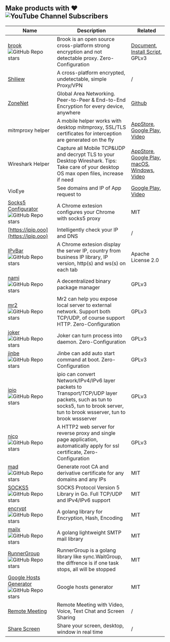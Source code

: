 ## Make products with ❤️ ![YouTube Channel Subscribers](https://img.shields.io/youtube/channel/subscribers/UC5j8-I5Y4lWo4KTa4_0Kx5A?style=social)

| Name | Description | Related |
| --- | --- | --- |
| [brook](https://github.com/txthinking/brook) ![GitHub Repo stars](https://img.shields.io/github/stars/txthinking/brook?style=social) | Brook is an open source cross-platform strong encryption and not detectable proxy. Zero-Configuration | [Document](https://txthinking.github.io/brook/), [Install Script](https://brook-community.github.io/script/), GPLv3 |
| [Shiliew](https://www.shiliew.com/) | A cross-platform encrypted, undetectable, simple Proxy/VPN | / |
| [ZoneNet](https://zonenet.io/) | Global Area Networking. Peer-to-Peer & End-to-End Encryption for every device, anywhere | [Github](https://github.com/zonenetio) |
| mitmproxy helper | A mobile helper works with desktop mitmproxy, SSL/TLS certificates for interception are generated on the fly | [AppStore](https://apps.apple.com/us/app/id1528537342), [Google Play](https://play.google.com/store/apps/details?id=com.txthinking.mitmproxy), [Video](https://www.youtube.com/watch?v=puES_ayJkEo) |
| Wireshark Helper | Capture all Mobile TCP&UDP and decrypt TLS to your Desktop Wireshark. Tips: Take care of your desktop OS max open files, increase if need | [AppStore](https://apps.apple.com/us/app/wireshark-client/id1534485108), [Google Play](https://play.google.com/store/apps/details?id=com.txthinking.wireshark), [macOS](https://storage.googleapis.com/txthinking/shiliew/WiresharkHelper.dmg), [Windows](https://storage.googleapis.com/txthinking/shiliew/WiresharkHelper.exe), [Video](https://www.youtube.com/watch?v=IhxrSyqky94) | 
| VioEye | See domains and IP of App request to | [Google Play](https://play.google.com/store/apps/details?id=com.txthinking.vioeye), [Video](https://www.youtube.com/watch?v=PItpYYz61qI) |
| [Socks5 Configurator](https://chrome.google.com/webstore/detail/hnpgnjkeaobghpjjhaiemlahikgmnghb) ![GitHub Repo stars](https://img.shields.io/github/stars/txthinking/socks5-configurator?style=social) | A Chrome extesion configures your Chrome with socks5 proxy | MIT |
| [https://ipip.ooo](https://ipip.ooo) | Intelligently check your IP and DNS | / |
| [IPvBar](https://chrome.google.com/webstore/detail/ipvbar/copjmgogifdfjkaenpallapiidcpkjbm) ![GitHub Repo stars](https://img.shields.io/github/stars/txthinking/ipvbar?style=social) | A Chrome extesion display the server IP, country from business IP library, IP version, http(s) and ws(s) on each tab | Apache License 2.0 |
| [nami](https://github.com/txthinking/nami) ![GitHub Repo stars](https://img.shields.io/github/stars/txthinking/nami?style=social) | A decentralized binary package manager | GPLv3 |
| [mr2](https://github.com/txthinking/mr2) ![GitHub Repo stars](https://img.shields.io/github/stars/txthinking/mr2?style=social) | Mr2 can help you expose local server to external network. Support both TCP/UDP, of course support HTTP. Zero-Configuration | GPLv3 |
| [joker](https://github.com/txthinking/joker) ![GitHub Repo stars](https://img.shields.io/github/stars/txthinking/joker?style=social) | Joker can turn process into daemon. Zero-Configuration | GPLv3 |
| [jinbe](https://github.com/txthinking/jinbe) ![GitHub Repo stars](https://img.shields.io/github/stars/txthinking/jinbe?style=social) | Jinbe can add auto start command at boot. Zero-Configuration | GPLv3 |
| [ipio](https://github.com/txthinking/ipio) ![GitHub Repo stars](https://img.shields.io/github/stars/txthinking/ipio?style=social) | ipio can convert Network/IPv4/IPv6 layer packets to Transport/TCP/UDP layer packets, such as tun to socks5, tun to brook server, tun to brook wsserver, tun to brook wssserver | GPLv3 |
| [nico](https://github.com/txthinking/nico) ![GitHub Repo stars](https://img.shields.io/github/stars/txthinking/nico?style=social) | A HTTP2 web server for reverse proxy and single page application, automatically apply for ssl certificate, Zero-Configuration | GPLv3 |
| [mad](https://github.com/txthinking/mad) ![GitHub Repo stars](https://img.shields.io/github/stars/txthinking/mad?style=social) | Generate root CA and derivative certificate for any domains and any IPs | MIT |
| [SOCKS5](https://github.com/txthinking/socks5) ![GitHub Repo stars](https://img.shields.io/github/stars/txthinking/socks5?style=social) | SOCKS Protocol Version 5 Library in Go. Full TCP/UDP and IPv4/IPv6 support | MIT |
| [encrypt](https://github.com/txthinking/encrypt) ![GitHub Repo stars](https://img.shields.io/github/stars/txthinking/encrypt?style=social) | A golang library for Encryption, Hash, Encoding | MIT |
| [mailx](https://github.com/txthinking/mailx) ![GitHub Repo stars](https://img.shields.io/github/stars/txthinking/mailx?style=social) | A golang lightweight SMTP mail library | MIT |
| [RunnerGroup](https://github.com/txthinking/runnergroup) ![GitHub Repo stars](https://img.shields.io/github/stars/txthinking/runnergroup?style=social) | RunnerGroup is a golang library like sync.WaitGroup, the diffrence is if one task stops, all will be stopped | MIT |
| [Google Hosts Generator](https://github.com/txthinking/google-hosts) ![GitHub Repo stars](https://img.shields.io/github/stars/txthinking/google-hosts?style=social) | Google hosts generator | MIT |
| [Remote Meeting](https://remotemeeting.io/) | Remote Meeting with Video, Voice, Text Chat and Screen Sharing | / |
| [Share Screen](https://sharescreen.io/) | Share your screen, desktop, window in real time | / |
